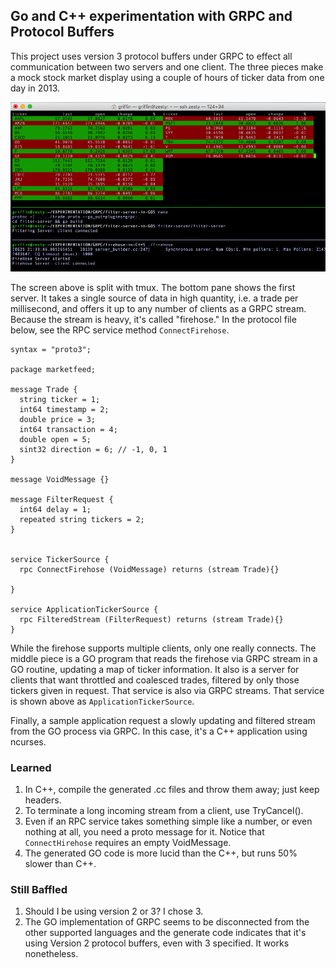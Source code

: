 ## Go and C++ experimentation with GRPC and Protocol Buffers

This project uses version 3 protocol buffers under GRPC to effect all communication between two servers and one client.
The three pieces make a mock stock market display using a couple of hours of ticker data from one day in 2013. 

![mock stock market display](/images/ZestyPic.png)

The screen above is split with tmux.  The bottom pane shows the first server.  It takes a single source of data in high quantity, i.e. a trade per millisecond, and offers it up to any number of clients as a GRPC stream.  Because the stream is heavy, it's called "firehose."  In the protocol file below, see the RPC service method ``ConnectFirehose``.


```
syntax = "proto3";

package marketfeed;

message Trade {
  string ticker = 1;
  int64 timestamp = 2;
  double price = 3;
  int64 transaction = 4;
  double open = 5;
  sint32 direction = 6; // -1, 0, 1
}

message VoidMessage {}

message FilterRequest {
  int64 delay = 1;
  repeated string tickers = 2;
}


service TickerSource {
  rpc ConnectFirehose (VoidMessage) returns (stream Trade){}
  
}

service ApplicationTickerSource {
  rpc FilteredStream (FilterRequest) returns (stream Trade){}
}
```

While the firehose supports multiple clients, only one really connects.  The middle piece is a GO program that reads the firehose via GRPC stream in a GO routine, updating a map of ticker information.  It also is a server for clients that want throttled and coalesced trades, filtered by only those tickers given in request.  That service is also via GRPC streams. That service is shown above as ``ApplicationTickerSource``.

Finally, a sample application request a slowly updating and filtered stream from the GO process via GRPC.  In this case, it's a C++ application using ncurses.

### Learned

1. In C++, compile the generated .cc files and throw them away; just keep headers.
2. To terminate a long incoming stream from a client, use TryCancel().
3. Even if an RPC service takes something simple like a number, or even nothing at all, you need a proto message 
    for it.  Notice that ``ConnectHirehose`` requires an empty VoidMessage.
4. The generated GO code is more lucid than the C++, but runs 50% slower than C++.
    
### Still Baffled

1. Should I be using version 2 or 3?  I chose 3.
2. The GO implementation of GRPC seems to be disconnected from the other supported languages and the generate code indicates that it's using Version 2 protocol buffers, even with 3 specified.  It works nonetheless.






